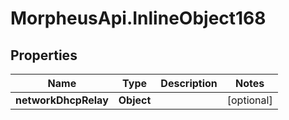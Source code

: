 # MorpheusApi.InlineObject168

## Properties

Name | Type | Description | Notes
------------ | ------------- | ------------- | -------------
**networkDhcpRelay** | **Object** |  | [optional] 


